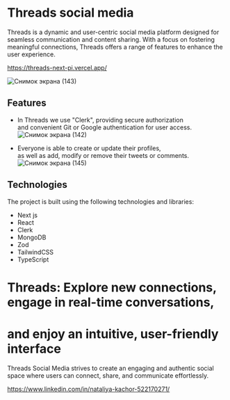 # Threads social media
Threads is a dynamic and user-centric social media platform designed for seamless communication and content sharing. 
With a focus on fostering meaningful connections, Threads offers a range of features to enhance the user experience.

<a>https://threads-next-pi.vercel.app/</a>

![Снимок экрана (143)](https://github.com/magistrkim/threads-next/assets/115700340/1d863bdb-68c3-4ad3-a408-6b2f7c9a4e00)


## Features 
-   In Threads we use "Clerk", providing secure authorization <br> and convenient Git or Google authentication for user access.<br>
![Снимок экрана (142)](https://github.com/magistrkim/threads-next/assets/115700340/a0cc5cb8-d646-4486-b6c3-affff7f25276)


-  Everyone is able to create or update their profiles, <br> as well as add, modify or remove their tweets or comments.<br>
![Снимок экрана (145)](https://github.com/magistrkim/threads-next/assets/115700340/67c19d59-f525-4288-9ed1-43f12525eab5)



## Technologies
The project is built using the following technologies and libraries:

<span align="start"> 
<ul>
  <li>Next js</li>
  <li>React</li>
  <li>Clerk</li>
  <li>MongoDB</li>
  <li>Zod</li>
  <li>TailwindCSS</li>
  <li>TypeScript</li>
</ul>
</span>

# Threads: Explore new connections, engage in real-time conversations, 
# and enjoy an intuitive, user-friendly interface

Threads Social Media strives to create an engaging and authentic social space where users can connect, share, and communicate effortlessly.


<a>https://www.linkedin.com/in/nataliya-kachor-522170271/
</a>


